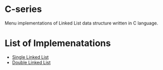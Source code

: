 # C-series

Menu implementations of Linked List data structure written in C language.
# List of Implemenatations
- [Single Linked List](https://github.com/deep-j/C-series/blob/master/llinsert.cpp)
- [Double Linked List](https://github.com/deep-j/C-series/blob/master/menu_driven_double_linked_list.cpp)

